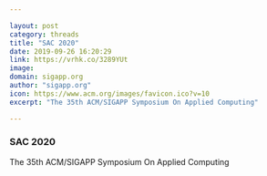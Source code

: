 ```yaml
---

layout: post
category: threads
title: "SAC 2020"
date: 2019-09-26 16:20:29
link: https://vrhk.co/3289YUt
image: 
domain: sigapp.org
author: "sigapp.org"
icon: https://www.acm.org/images/favicon.ico?v=10
excerpt: "The 35th ACM/SIGAPP Symposium On Applied Computing"

---
```


### SAC 2020

The 35th ACM/SIGAPP Symposium On Applied Computing